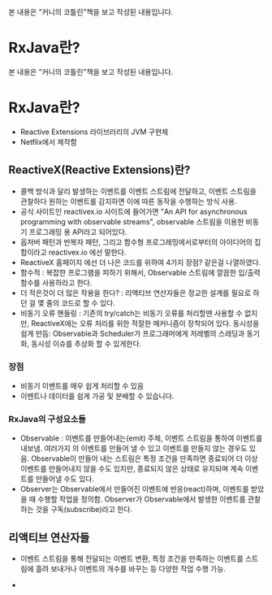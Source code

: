 본 내용은 "커니의 코틀린"책을 보고 작성된 내용입니다.

# RxJava란?
본 내용은 "커니의 코틀린"책을 보고 작성된 내용입니다.

# RxJava란?
* Reactive Extensions 라이브러리의 JVM 구현체
* Netflix에서 제작함

## ReactiveX(Reactive Extensions)란?
- 콜백 방식과 달리 발생하는 이벤트를 이벤트 스트림에 전달하고, 이벤트 스트림을 관찰하다 원하는 이벤트를 감지하면 이에 따른 동작을 수행하는 방식 사용.
- 공식 사이트인 reactivex.io 사이트에 들어가면 "An API for asynchronous programming
with observable streams", observable 스트림을 이용한 비동기 프로그래밍 용 API라고 되어있다.
- 옵저버 패턴과 반복자 패턴, 그리고 함수형 프로그래밍에서로부터의 아이디어의 집합이라고 reactivex.io 에선 말한다.
- ReactiveX 홈페이지 에선 더 나은 코드를 위하여 4가지 장점? 같은걸 나열하였다.
-  함수적 : 복잡한 프로그램을 피하기 위해서, Observable 스트림에 깔끔한 입/출력 함수를 사용하라고 한다.
- 더 적은것이 더 많은 작용을 한다? : 리액티브 연산자들은
 정교한 설계를 필요로 하던 걸 몇 줄의 코드로 할 수 있다.
 - 비동기 오류 핸들링 : 기존의 try/catch는 비동기 오류를 처리할땐 사용할 수 없지만, ReactiveX에는 오류 처리를 위한 적절한 메커니즘이 장착되어 있다.
 동시성을 쉽게 만듬: Observable과 Scheduler가 프로그래머에게 저레벨의 스레딩과 동기화, 동시성 이슈를 추상화 할 수 있게한다.
### 장점 

* 비동기 이벤트를 매우 쉽게 처리할 수 있음
* 이벤트나 데이터를 쉽게 가공 및 분배할 수 있습니다.

### RxJava의 구성요소들

* Observable : 이벤트를 만들어내는(emit) 주체, 이벤트 스트림을 통하여 이벤트를 내보냄.
여러가지 의 이벤트를 만들어 낼 수 있고 이벤트를 만들지 않는 경우도 있음. Observable이 만들어 내는 스트림은 특정 조건을 만족하면 종료되어 더 이상 이벤트를 만들어내지 않을 수도 있지만, 종료되지 않은 상태로 유지되며 계속 이벤트를 만들어낼 수도 있다.  
* Observer는 Observable에서 만들어진 이벤트에 반응(react)하며, 이벤트를 받았을 때 수행할 작업을 정의함. Observer가 Observable에서 발생한 이벤트를 관찰하는 것을 구독(subscribe)라고 한다.

## 리액티브 연산자들
* 이벤트 스트림을 통해 전달되는 이벤트 변환, 특정 조건을 만족하는 이벤트를 스트림에 흘려 보내거나 이벤트의 개수를 바꾸는 등 다양한 작업 수행 가능.

*
    
    